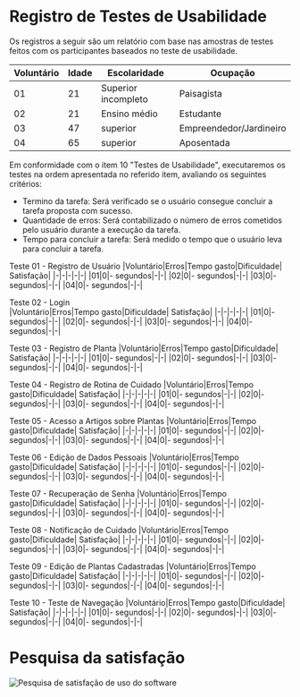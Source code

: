 # Registro de Testes de Usabilidade

Os registros a seguir são um relatório com base nas amostras de testes feitos com os participantes baseados no teste de usabilidade.

|Voluntário |Idade|Escolaridade|Ocupação |
|-|-|-|-|
|01|21|Superior incompleto| Paisagista|
|02|21|Ensino médio|Estudante|
|03|47|superior|Empreendedor/Jardineiro|
|04|65|superior |Aposentada|

Em conformidade com o item 10 "Testes de Usabilidade", executaremos os testes na ordem apresentada no referido item, avaliando os seguintes critérios:

- Termino da tarefa: Será verificado se o usuário consegue concluir a tarefa proposta com sucesso.
- Quantidade de erros: Será contabilizado o número de erros cometidos pelo usuário durante a execução da tarefa.
- Tempo para concluir a tarefa: Será medido o tempo que o usuário leva para concluir a tarefa.



Teste 01 - Registro de Usuário
|Voluntário|Erros|Tempo gasto|Dificuldade| Satisfação|
|-|-|-|-|-|
|01|0|- segundos|-|-|
|02|0|- segundos|-|-|
|03|0|- segundos|-|-|
|04|0|- segundos|-|-|

Teste 02 - Login	
|Voluntário|Erros|Tempo gasto|Dificuldade| Satisfação|
|-|-|-|-|-|
|01|0|- segundos|-|-|
|02|0|- segundos|-|-|
|03|0|- segundos|-|-|
|04|0|- segundos|-|-|

Teste 03 - Registro de Planta
|Voluntário|Erros|Tempo gasto|Dificuldade| Satisfação|
|-|-|-|-|-|
|01|0|- segundos|-|-|
|02|0|- segundos|-|-|
|03|0|- segundos|-|-|
|04|0|- segundos|-|-|

Teste 04 - Registro de Rotina de Cuidado
|Voluntário|Erros|Tempo gasto|Dificuldade| Satisfação|
|-|-|-|-|-|
|01|0|- segundos|-|-|
|02|0|- segundos|-|-|
|03|0|- segundos|-|-|
|04|0|- segundos|-|-|

Teste 05 - Acesso a Artigos sobre Plantas
|Voluntário|Erros|Tempo gasto|Dificuldade| Satisfação|
|-|-|-|-|-|
|01|0|- segundos|-|-|
|02|0|- segundos|-|-|
|03|0|- segundos|-|-|
|04|0|- segundos|-|-|

Teste 06 - Edição de Dados Pessoais
|Voluntário|Erros|Tempo gasto|Dificuldade| Satisfação|
|-|-|-|-|-|
|01|0|- segundos|-|-|
|02|0|- segundos|-|-|
|03|0|- segundos|-|-|
|04|0|- segundos|-|-|

Teste 07 - Recuperação de Senha
|Voluntário|Erros|Tempo gasto|Dificuldade| Satisfação|
|-|-|-|-|-|
|01|0|- segundos|-|-|
|02|0|- segundos|-|-|
|03|0|- segundos|-|-|
|04|0|- segundos|-|-|

Teste 08 - Notificação de Cuidado
|Voluntário|Erros|Tempo gasto|Dificuldade| Satisfação|
|-|-|-|-|-|
|01|0|- segundos|-|-|
|02|0|- segundos|-|-|
|03|0|- segundos|-|-|
|04|0|- segundos|-|-|

Teste 09 - Edição de Plantas Cadastradas
|Voluntário|Erros|Tempo gasto|Dificuldade| Satisfação|
|-|-|-|-|-|
|01|0|- segundos|-|-|
|02|0|- segundos|-|-|
|03|0|- segundos|-|-|
|04|0|- segundos|-|-|

Teste 10 - Teste de Navegação
|Voluntário|Erros|Tempo gasto|Dificuldade| Satisfação|
|-|-|-|-|-|
|01|0|- segundos|-|-|
|02|0|- segundos|-|-|
|03|0|- segundos|-|-|
|04|0|- segundos|-|-|
# Pesquisa da satisfação
![Pesquisa de satisfação de uso do software](img/registrodeusabilidade/satisfacao01.png)

